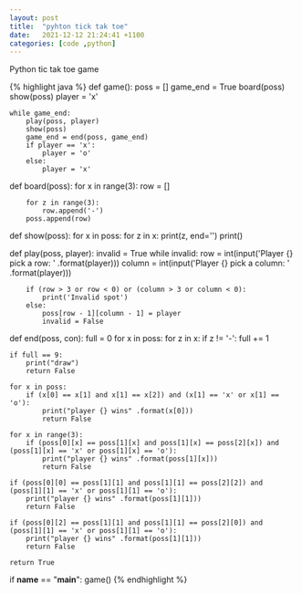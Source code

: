 ```yaml
---
layout: post
title:  "pyhton tick tak toe"
date:   2021-12-12 21:24:41 +1100
categories: [code ,python]
---
```

Python tic tak toe game

{% highlight java %}
def game():
    poss = []
    game_end = True
    board(poss)
    show(poss)
    player = 'x'

    while game_end:
        play(poss, player)
        show(poss)
        game_end = end(poss, game_end)
        if player == 'x':
            player = 'o'
        else:
            player = 'x'
    
def board(poss):
    for x in range(3):
        row = []

        for z in range(3):
            row.append('-')
        poss.append(row)

def show(poss):
    for x in poss:
        for z in x:
            print(z, end='')
        print()

def play(poss, player):
    invalid = True
    while invalid:
        row = int(input('Player {} pick a row: ' .format(player)))
        column = int(input('Player {} pick a column: ' .format(player)))

        if (row > 3 or row < 0) or (column > 3 or column < 0):
            print('Invalid spot')
        else:
            poss[row - 1][column - 1] = player
            invalid = False

def end(poss, con):
    full = 0
    for x in poss:
        for z in x:
            if z != '-':
                full += 1

    if full == 9:
        print("draw")
        return False
    
    for x in poss:
        if (x[0] == x[1] and x[1] == x[2]) and (x[1] == 'x' or x[1] == 'o'):
            print("player {} wins" .format(x[0]))
            return False
    
    for x in range(3):
        if (poss[0][x] == poss[1][x] and poss[1][x] == poss[2][x]) and (poss[1][x] == 'x' or poss[1][x] == 'o'):
            print("player {} wins" .format(poss[1][x]))
            return False
    
    if (poss[0][0] == poss[1][1] and poss[1][1] == poss[2][2]) and (poss[1][1] == 'x' or poss[1][1] == 'o'):
        print("player {} wins" .format(poss[1][1]))
        return False

    if (poss[0][2] == poss[1][1] and poss[1][1] == poss[2][0]) and (poss[1][1] == 'x' or poss[1][1] == 'o'):
        print("player {} wins" .format(poss[1][1]))
        return False
        
    return True
        

if __name__ == "__main__":
    game()
{% endhighlight %}